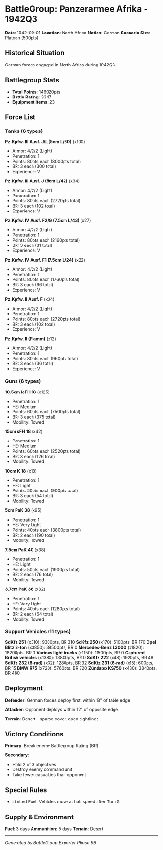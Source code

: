 # BattleGroup: Panzerarmee Afrika - 1942Q3

**Date**: 1942-09-01
**Location**: North Africa
**Nation**: German
**Scenario Size**: Platoon (500pts)

## Historical Situation

German forces engaged in North Africa during 1942Q3.

## Battlegroup Stats

- **Total Points**: 146020pts
- **Battle Rating**: 3347
- **Equipment Items**: 23

## Force List

### Tanks (6 types)

**Pz.Kpfw. III Ausf. J/L (5cm L/60)** (x100)
- Armor: 4/2/2 (Light)
- Penetration: 1
- Points: 80pts each (8000pts total)
- BR: 3 each (300 total)
- Experience: V

**Pz.Kpfw. III Ausf. J (5cm L/42)** (x34)
- Armor: 4/2/2 (Light)
- Penetration: 1
- Points: 80pts each (2720pts total)
- BR: 3 each (102 total)
- Experience: V

**Pz.Kpfw. IV Ausf. F2/G (7.5cm L/43)** (x27)
- Armor: 4/2/2 (Light)
- Penetration: 1
- Points: 80pts each (2160pts total)
- BR: 3 each (81 total)
- Experience: V

**Pz.Kpfw. IV Ausf. F1 (7.5cm L/24)** (x22)
- Armor: 4/2/2 (Light)
- Penetration: 1
- Points: 80pts each (1760pts total)
- BR: 3 each (66 total)
- Experience: V

**Pz.Kpfw. II Ausf. F** (x34)
- Armor: 4/2/2 (Light)
- Penetration: 1
- Points: 80pts each (2720pts total)
- BR: 3 each (102 total)
- Experience: V

**Pz.Kpfw. II (Flamm)** (x12)
- Armor: 4/2/2 (Light)
- Penetration: 1
- Points: 80pts each (960pts total)
- BR: 3 each (36 total)
- Experience: V

### Guns (6 types)

**10.5cm leFH 18** (x125)
- Penetration: 1
- HE: Medium
- Points: 60pts each (7500pts total)
- BR: 3 each (375 total)
- Mobility: Towed

**15cm sFH 18** (x42)
- Penetration: 1
- HE: Medium
- Points: 60pts each (2520pts total)
- BR: 3 each (126 total)
- Mobility: Towed

**10cm K 18** (x18)
- Penetration: 1
- HE: Light
- Points: 50pts each (900pts total)
- BR: 3 each (54 total)
- Mobility: Towed

**5cm PaK 38** (x95)
- Penetration: 1
- HE: Very Light
- Points: 40pts each (3800pts total)
- BR: 2 each (190 total)
- Mobility: Towed

**7.5cm PaK 40** (x38)
- Penetration: 1
- HE: Light
- Points: 50pts each (1900pts total)
- BR: 2 each (76 total)
- Mobility: Towed

**3.7cm PaK 36** (x32)
- Penetration: 1
- HE: Very Light
- Points: 40pts each (1280pts total)
- BR: 2 each (64 total)
- Mobility: Towed

### Support Vehicles (11 types)

**SdKfz 251** (x310): 9300pts, BR 310
**SdKfz 250** (x170): 5100pts, BR 170
**Opel Blitz 3-ton** (x3850): 38500pts, BR 0
**Mercedes-Benz L3000** (x1820): 18200pts, BR 0
**Various light trucks** (x1150): 11500pts, BR 0
**Captured British vehicles** (x1380): 13800pts, BR 0
**SdKfz 222** (x48): 1920pts, BR 48
**SdKfz 232 (8-rad)** (x32): 1280pts, BR 32
**SdKfz 231 (6-rad)** (x15): 600pts, BR 15
**BMW R75** (x720): 5760pts, BR 720
**Zündapp KS750** (x480): 3840pts, BR 480

## Deployment

**Defender**: German forces deploy first, within 18" of table edge

**Attacker**: Opponent deploys within 12" of opposite edge

**Terrain**: Desert - sparse cover, open sightlines

## Victory Conditions

**Primary**: Break enemy Battlegroup Rating (BR)

**Secondary**:
- Hold 2 of 3 objectives
- Destroy enemy command unit
- Take fewer casualties than opponent

## Special Rules

- Limited Fuel: Vehicles move at half speed after Turn 5

## Supply & Environment

**Fuel**: 3 days
**Ammunition**: 5 days
**Terrain**: Desert

---

*Generated by BattleGroup Exporter Phase 9B*
